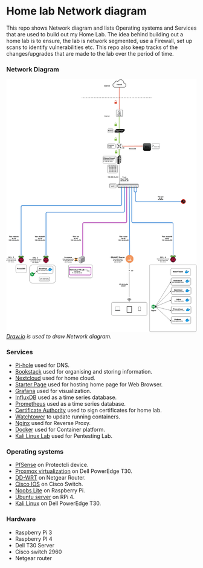 # Home lab Network diagram
This repo shows Network diagram and lists Operating systems and Services that are used to build out my Home Lab. The idea behind building out a home lab is to ensure, the lab is network segmented, use a Firewall, set up scans to identify vulnerabilities etc. This repo also keep tracks of the changes/upgrades that are made to the lab over the period of time.

### Network Diagram
![alt text](images/Home_Lab.jpg)
*[Draw.io](https://app.diagrams.net/) is used to draw Network diagram.*

### Services
- [Pi-hole](https://pi-hole.net/) used for DNS.
- [Bookstack](https://www.bookstackapp.com/) used for organising and storing information.
- [Nextcloud](https://nextcloud.com/) used for home cloud.
- [Starter Page](https://github.com/scurtyhub/startpage) used for hosting home page for Web Browser.
- [Grafana](https://grafana.com/) used for visualization.
- [InfluxDB](https://www.influxdata.com/) used as a time series database.
- [Prometheus](https://prometheus.io/) used as a time series database.
- [Certificate Authority](https://www.openssl.org/) used to sign certificates for home lab.
- [Watchtower](https://github.com/containrrr/watchtower) to update running containers.
- [Nginx](https://www.nginx.com/) used for Reverse Proxy.
- [Docker](https://www.docker.com/) used for Container platform.
- [Kali Linux Lab](https://www.kali.org/) used for Pentesting Lab.

### Operating systems
- [PfSense](https://www.pfsense.org/) on Protectcli device.
- [Proxmox virtualization](https://www.proxmox.com/) on Dell PowerEdge T30.
- [DD-WRT](http://www.dd-wrt.com/) on Netgear Router.
- [Cisco IOS](https://www.cisco.com/c/en/us/products/ios-nx-os-software/index.html) on Cisco Switch.
- [Noobs Lite](https://www.raspberrypi.org/downloads/noobs/) on Raspberry Pi.
- [Ubuntu server](https://ubuntu.com/download/server) on RPi 4.
- [Kali Linux](https://www.kali.org/) on Dell PowerEdge T30.

### Hardware
- Raspberry Pi 3
- Raspberry PI 4
- Dell T30 Server
- Cisco switch 2960
- Netgear router

